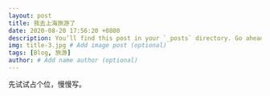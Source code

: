 ```yaml
---
layout: post
title: 我去上海旅游了
date: 2020-08-20 17:56:20 +0800
description: You’ll find this post in your `_posts` directory. Go ahead and edit it and re-build the site to see your changes. # Add post description (optional)
img: title-3.jpg # Add image post (optional)
tags: [Blog, 旅游]
author: # Add name author (optional)
---
```

先试试占个位，慢慢写。